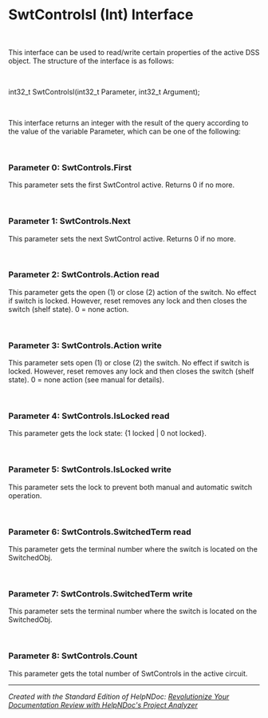 # SwtControlsI (Int) Interface

&nbsp;

This interface can be used to read/write certain properties of the active DSS object. The structure of the interface is as follows:

&nbsp;

int32\_t SwtControlsI(int32\_t Parameter, int32\_t Argument);

&nbsp;

This interface returns an integer with the result of the query according to the value of the variable Parameter, which can be one of the following:

&nbsp;

### Parameter 0: SwtControls.First

This parameter sets the first SwtControl active. Returns 0 if no more.

&nbsp;

### Parameter 1: SwtControls.Next

This parameter sets the next SwtControl active. Returns 0 if no more.

&nbsp;

### Parameter 2: SwtControls.Action read

This parameter gets the open (1) or close (2) action of the switch. No effect if switch is locked. However, reset removes any lock and then closes the switch (shelf state). 0 = none action.

&nbsp;

### Parameter 3: SwtControls.Action write

This parameter sets open (1) or close (2) the switch. No effect if switch is locked. However, reset removes any lock and then closes the switch (shelf state). 0 = none action (see manual for details).

&nbsp;

### Parameter 4: SwtControls.IsLocked read

This parameter gets the lock state: {1 locked \| 0 not locked}.

&nbsp;

### Parameter 5: SwtControls.IsLocked write

This parameter sets the lock to prevent both manual and automatic switch operation.

&nbsp;

### Parameter 6: SwtControls.SwitchedTerm read

This parameter gets the terminal number where the switch is located on the SwitchedObj.

&nbsp;

### Parameter 7: SwtControls.SwitchedTerm write

This parameter sets the terminal number where the switch is located on the SwitchedObj.

&nbsp;

### Parameter 8: SwtControls.Count

This parameter gets the total number of SwtControls in the active circuit.


***
_Created with the Standard Edition of HelpNDoc: [Revolutionize Your Documentation Review with HelpNDoc's Project Analyzer](<https://www.helpndoc.com/feature-tour/advanced-project-analyzer/>)_
